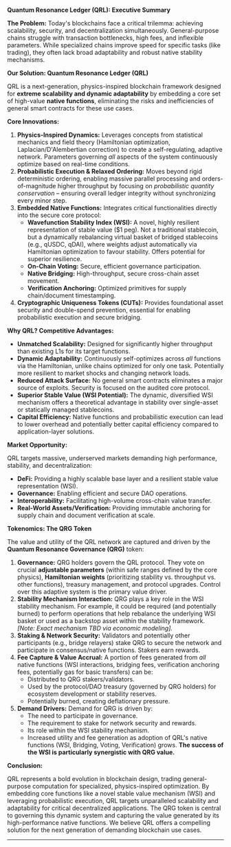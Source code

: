 **Quantum Resonance Ledger (QRL): Executive Summary**

**The Problem:** Today's blockchains face a critical trilemma: achieving scalability, security, and decentralization simultaneously. General-purpose chains struggle with transaction bottlenecks, high fees, and inflexible parameters. While specialized chains improve speed for specific tasks (like trading), they often lack broad adaptability and robust native stability mechanisms.

**Our Solution: Quantum Resonance Ledger (QRL)**

QRL is a next-generation, physics-inspired blockchain framework designed for **extreme scalability and dynamic adaptability** by embedding a core set of high-value **native functions**, eliminating the risks and inefficiencies of general smart contracts for these use cases.

**Core Innovations:**

1.  **Physics-Inspired Dynamics:** Leverages concepts from statistical mechanics and field theory (Hamiltonian optimization, Laplacian/D'Alembertian correction) to create a self-regulating, adaptive network. Parameters governing *all* aspects of the system continuously optimize based on real-time conditions.
2.  **Probabilistic Execution & Relaxed Ordering:** Moves beyond rigid deterministic ordering, enabling massive parallel processing and orders-of-magnitude higher throughput by focusing on *probabilistic quantity conservation* – ensuring overall ledger integrity without synchronizing every minor step.
3.  **Embedded Native Functions:** Integrates critical functionalities directly into the secure core protocol:
    *   **Wavefunction Stability Index (WSI):** A novel, highly resilient representation of stable value ($1 peg). Not a traditional stablecoin, but a dynamically rebalancing virtual basket of bridged stablecoins (e.g., qUSDC, qDAI), where weights adjust automatically via Hamiltonian optimization to favour stability. Offers potential for superior resilience.
    *   **On-Chain Voting:** Secure, efficient governance participation.
    *   **Native Bridging:** High-throughput, secure cross-chain asset movement.
    *   **Verification Anchoring:** Optimized primitives for supply chain/document timestamping.
4.  **Cryptographic Uniqueness Tokens (CUTs):** Provides foundational asset security and double-spend prevention, essential for enabling probabilistic execution and secure bridging.

**Why QRL? Competitive Advantages:**

*   **Unmatched Scalability:** Designed for significantly higher throughput than existing L1s for its target functions.
*   **Dynamic Adaptability:** Continuously self-optimizes across *all* functions via the Hamiltonian, unlike chains optimized for only one task. Potentially more resilient to market shocks and changing network loads.
*   **Reduced Attack Surface:** No general smart contracts eliminates a major source of exploits. Security is focused on the audited core protocol.
*   **Superior Stable Value (WSI Potential):** The dynamic, diversified WSI mechanism offers a theoretical advantage in stability over single-asset or statically managed stablecoins.
*   **Capital Efficiency:** Native functions and probabilistic execution can lead to lower overhead and potentially better capital efficiency compared to application-layer solutions.

**Market Opportunity:**

QRL targets massive, underserved markets demanding high performance, stability, and decentralization:

*   **DeFi:** Providing a highly scalable base layer and a resilient stable value representation (WSI).
*   **Governance:** Enabling efficient and secure DAO operations.
*   **Interoperability:** Facilitating high-volume cross-chain value transfer.
*   **Real-World Assets/Verification:** Providing immutable anchoring for supply chain and document verification at scale.

**Tokenomics: The QRG Token**

The value and utility of the QRL network are captured and driven by the **Quantum Resonance Governance (QRG)** token:

1.  **Governance:** QRG holders govern the QRL protocol. They vote on crucial **adjustable parameters** (within safe ranges defined by the core physics), **Hamiltonian weights** (prioritizing stability vs. throughput vs. other functions), treasury management, and protocol upgrades. Control over this adaptive system is the primary value driver.
2.  **Stability Mechanism Interaction:** QRG plays a key role in the WSI stability mechanism. For example, it could be required (and potentially burned) to perform operations that help rebalance the underlying WSI basket or used as a backstop asset within the stability framework. *[Note: Exact mechanism TBD via economic modeling].*
3.  **Staking & Network Security:** Validators and potentially other participants (e.g., bridge relayers) stake QRG to secure the network and participate in consensus/native functions. Stakers earn rewards.
4.  **Fee Capture & Value Accrual:** A portion of fees generated from *all* native functions (WSI interactions, bridging fees, verification anchoring fees, potentially gas for basic transfers) can be:
    *   Distributed to QRG stakers/validators.
    *   Used by the protocol/DAO treasury (governed by QRG holders) for ecosystem development or stability reserves.
    *   Potentially burned, creating deflationary pressure.
5.  **Demand Drivers:** Demand for QRG is driven by:
    *   The need to participate in governance.
    *   The requirement to stake for network security and rewards.
    *   Its role within the WSI stability mechanism.
    *   Increased utility and fee generation as adoption of QRL's native functions (WSI, Bridging, Voting, Verification) grows. **The success of the WSI is particularly synergistic with QRG value.**

**Conclusion:**

QRL represents a bold evolution in blockchain design, trading general-purpose computation for specialized, physics-inspired optimization. By embedding core functions like a novel stable value mechanism (WSI) and leveraging probabilistic execution, QRL targets unparalleled scalability and adaptability for critical decentralized applications. The QRG token is central to governing this dynamic system and capturing the value generated by its high-performance native functions. We believe QRL offers a compelling solution for the next generation of demanding blockchain use cases.

---